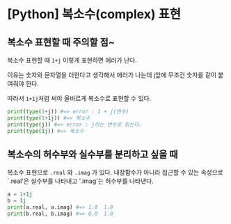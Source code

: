 # [Python] 복소수(complex) 표현

## 복소수 표현할 때 주의할 점~

복소수 표현할 때 `1+j` 이렇게 표현하면 에러가 난다.

이유는 숫자와 문자열을 더한다고 생각해서 에러가 나는데 j앞에 무조건 숫자를 같이 붙여줘야 한다.

따라서 `1+1j`처럼 써야 올바르게 복소수로 표현할 수 있다.

```python
print(type(1+j)) #=> error : 1 + j(변수)
print(type(1+1j)) #=> 복소수
print(type(j)) #=> error : j라는 변수로 읽는다.
print(type(1j)) #=> 복소수
```

## 복소수의 허수부와 실수부를 분리하고 싶을 때

복소수 표현으로 `.real` 와 `.imag` 가 있다. 
내장함수가 아니라 접근할 수 있는 속성으로 `.real'은 실수부를 나타내고 '.imag'는 허수부를 나타낸다.

```python
a = 1+1j
b = 1j
print(a.real, a.imag) #=> 1.0  1.0
print(b.real, b.imag) #=> 0.0  1.0
```

